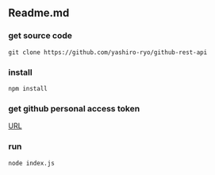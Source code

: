 ## Readme.md

### get source code
```git clone https://github.com/yashiro-ryo/github-rest-api```

### install
```npm install```

### get github personal access token
[URL](https://qiita.com/kz800/items/497ec70bff3e555dacd0)

### run
```node index.js```